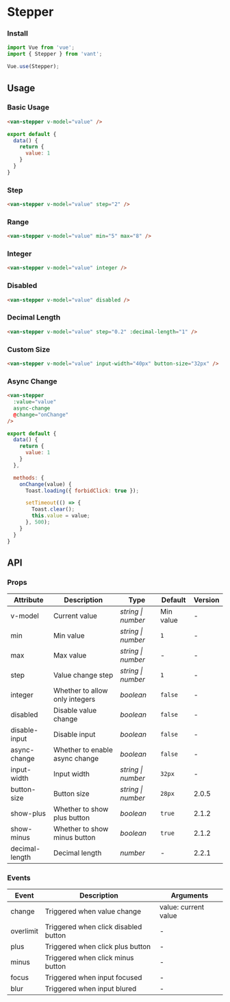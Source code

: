 # Stepper

### Install

``` javascript
import Vue from 'vue';
import { Stepper } from 'vant';

Vue.use(Stepper);
```

## Usage

### Basic Usage

```html
<van-stepper v-model="value" />
```

```javascript
export default {
  data() {
    return {
      value: 1
    }
  }
}
```

### Step

```html
<van-stepper v-model="value" step="2" />
```

### Range

```html
<van-stepper v-model="value" min="5" max="8" />
```

### Integer

```html
<van-stepper v-model="value" integer />
```

### Disabled

```html
<van-stepper v-model="value" disabled />
```

### Decimal Length

```html
<van-stepper v-model="value" step="0.2" :decimal-length="1" />
```

### Custom Size

```html
<van-stepper v-model="value" input-width="40px" button-size="32px" />
```

### Async Change

```html
<van-stepper
  :value="value"
  async-change
  @change="onChange"
/>
```

```javascript
export default {
  data() {
    return {
      value: 1
    }
  },

  methods: {
    onChange(value) {
      Toast.loading({ forbidClick: true });

      setTimeout(() => {
        Toast.clear();
        this.value = value;
      }, 500);
    }
  }
}
```

## API

### Props

| Attribute | Description | Type | Default | Version |
|------|------|------|------|------|
| v-model | Current value | *string \| number* | Min value | - |
| min | Min value | *string \| number* | `1` | - |
| max | Max value | *string \| number* | - | - |
| step | Value change step | *string \| number* | `1` | - |
| integer | Whether to allow only integers | *boolean* | `false` | - |
| disabled | Disable value change | *boolean* | `false` | - |
| disable-input | Disable input | *boolean* | `false` | - |
| async-change | Whether to enable async change | *boolean* | `false` | - | - |
| input-width | Input width | *string \| number* | `32px` | - |
| button-size | Button size | *string \| number* | `28px` | 2.0.5 |
| show-plus | Whether to show plus button | *boolean* | `true` | 2.1.2 |
| show-minus | Whether to show minus button | *boolean* | `true` | 2.1.2 |
| decimal-length | Decimal length | *number* | - | 2.2.1 |

### Events

| Event | Description | Arguments |
|------|------|------|
| change | Triggered when value change | value: current value |
| overlimit | Triggered when click disabled button | - |
| plus | Triggered when click plus button | - |
| minus | Triggered when click minus button | - |
| focus | Triggered when input focused | - |
| blur | Triggered when input blured | - |
